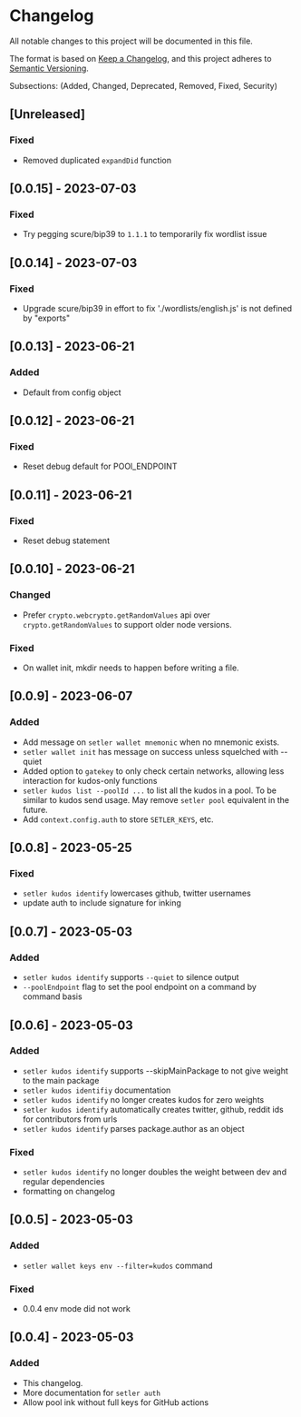 # Changelog

All notable changes to this project will be documented in this file.

The format is based on [Keep a Changelog](https://keepachangelog.com/en/1.0.0/),
and this project adheres to [Semantic Versioning](https://semver.org/spec/v2.0.0.html).

Subsections: (Added, Changed, Deprecated, Removed, Fixed, Security)

## [Unreleased]

### Fixed

- Removed duplicated `expandDid` function 

## [0.0.15] - 2023-07-03

### Fixed

- Try pegging scure/bip39 to `1.1.1` to temporarily fix wordlist issue

## [0.0.14] - 2023-07-03

### Fixed

- Upgrade scure/bip39 in effort to fix './wordlists/english.js' is not defined by "exports"

## [0.0.13] - 2023-06-21

### Added

- Default from config object

## [0.0.12] - 2023-06-21

### Fixed

- Reset debug default for POOl_ENDPOINT

## [0.0.11] - 2023-06-21

### Fixed

- Reset debug statement

## [0.0.10] - 2023-06-21

### Changed

- Prefer `crypto.webcrypto.getRandomValues` api over `crypto.getRandomValues` to support older node versions.

### Fixed

- On wallet init, mkdir needs to happen before writing a file.

## [0.0.9] - 2023-06-07

### Added

- Add message on `setler wallet mnemonic` when no mnemonic exists.
- `setler wallet init` has message on success unless squelched with --quiet
- Added option to `gatekey` to only check certain networks, allowing less interaction for kudos-only functions
- `setler kudos list --poolId ...` to list all the kudos in a pool. To be similar to kudos send usage. May remove `setler pool` equivalent in the future.
- Add `context.config.auth` to store `SETLER_KEYS`, etc.

## [0.0.8] - 2023-05-25

### Fixed

- `setler kudos identify` lowercases github, twitter usernames
- update auth to include signature for inking

## [0.0.7] - 2023-05-03

### Added

- `setler kudos identify` supports `--quiet` to silence output
- `--poolEndpoint` flag to set the pool endpoint on a command by command basis

## [0.0.6] - 2023-05-03

### Added

- `setler kudos identify` supports --skipMainPackage to not give weight to the main package
- `setler kudos identifiy` documentation
- `setler kudos identify` no longer creates kudos for zero weights
- `setler kudos identify` automatically creates twitter, github, reddit ids for contributors from urls
- `setler kudos identify` parses package.author as an object

### Fixed

- `setler kudos identify` no longer doubles the weight between dev and regular dependencies
- formatting on changelog

## [0.0.5] - 2023-05-03

### Added

- `setler wallet keys env --filter=kudos` command

### Fixed

- 0.0.4 env mode did not work

## [0.0.4] - 2023-05-03

### Added

- This changelog.
- More documentation for `setler auth`
- Allow pool ink without full keys for GitHub actions
